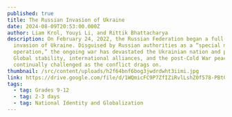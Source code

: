 ```yaml
---
published: true
title: The Russian Invasion of Ukraine
date: 2024-08-09T20:53:00.000Z
author: Liam Krol, Youyi Li, and Rittik Bhattacharya
description: On February 24, 2022, the Russian Federation began a full-scale
  invasion of Ukraine. Disguised by Russian authorities as a “special military
  operation,” the ongoing war has devastated the Ukrainian nation and people.
  Global stability, international alliances, and the post-Cold War peace are
  continually challenged as the conflict drags on.
thumbnail: /src/content/uploads/h2f64bnf6bog3jwdrdwht3iimi.jpg
link: https://drive.google.com/file/d/1WQmicFC9P7ZfIZiRvlLshZ0f578-PBtG/view?usp=sharing
tags:
  - tag: Grades 9-12
  - tag: 2-3 days
  - tag: National Identity and Globalization
---
```

